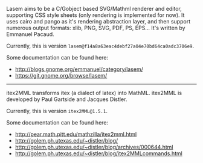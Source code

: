 Lasem aims to be a C/Gobject based SVG/Mathml renderer and editor, supporting CSS
style sheets (only rendering is implemented for now). It uses cairo and pango as
it's rendering abstraction layer, and then support numerous output formats: xlib,
PNG, SVG, PDF, PS, EPS... It's written by Emmanuel Pacaud.

Currently, this is version `lasem@f14a8a63eac4debf27a04e70bd64ca0adc3706e9`.

Some documentation can be found here:

* http://blogs.gnome.org/emmanuel/category/lasem/
* https://git.gnome.org/browse/lasem/

* * *

itex2MML transforms itex (a dialect of latex) into MathML. itex2MML is developed by
Paul Gartside and Jacques Distler.

Currently, this is version `itex2MML@1.5.1`.

Some documentation can be found here:

* http://pear.math.pitt.edu/mathzilla/itex2mml.html
* http://golem.ph.utexas.edu/~distler/blog/
* http://golem.ph.utexas.edu/~distler/blog/archives/000644.html
* http://golem.ph.utexas.edu/~distler/blog/itex2MMLcommands.html
